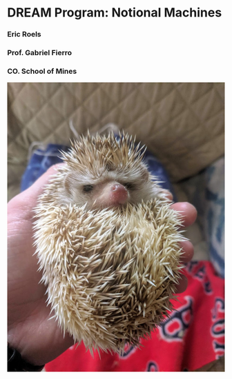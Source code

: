 # DREAM Program: Notional Machines

### Eric Roels

### Prof. Gabriel Fierro

### CO. School of Mines

![Linus, My Beautiful Ouch Mouse](OuchMouse.jpg)
